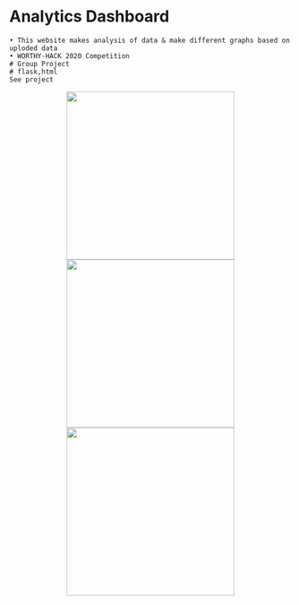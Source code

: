 # Analytics Dashboard
```
• This website makes analysis of data & make different graphs based on uploded data
• WORTHY-HACK 2020 Competition
# Group Project
# flask,html
See project
```

<p align="center">
  <img widht ="300" height="300" src="https://user-images.githubusercontent.com/55943851/125156786-f22e8600-e184-11eb-9359-99acd363efcb.png">
  
  <img widht ="300" height="300" src="https://user-images.githubusercontent.com/55943851/125156789-f5297680-e184-11eb-9ef4-1241017253b0.png">
  
   <img widht ="300" height="300" src="https://user-images.githubusercontent.com/55943851/125156791-f8bcfd80-e184-11eb-9e76-418dbe49472a.png">
</p>
  

